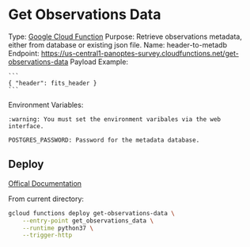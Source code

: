 Get Observations Data
=====================

Type: [Google Cloud Function](https://cloud.google.com/functions/)
Purpose: Retrieve observations metadata, either from database or existing json file.
Name: header-to-metadb
Endpoint: https://us-central1-panoptes-survey.cloudfunctions.net/get-observations-data
Payload Example: 

	```
	{ "header": fits_header }
	```

Environment Variables:

	:warning: You must set the environment varibales via the web interface.

	POSTGRES_PASSWORD: Password for the metadata database.


Deploy
------
[Offical Documentation](https://cloud.google.com/functions/docs/deploying/filesystem)

From current directory:

```bash
gcloud functions deploy get-observations-data \
	--entry-point get_observations_data \
	--runtime python37 \
	--trigger-http

